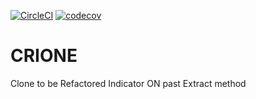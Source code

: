 [![CircleCI](https://circleci.com/gh/T45K/CRIONE.svg?style=svg)](https://circleci.com/gh/T45K/CRIONE)
[![codecov](https://codecov.io/gh/T45K/CRIONE/branch/master/graph/badge.svg)](https://codecov.io/gh/T45K/CRIONE)

# CRIONE
Clone to be Refactored Indicator ON past Extract method
